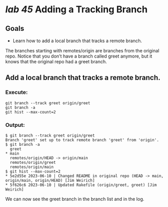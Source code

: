 # *lab 45* Adding a Tracking Branch

## Goals

- Learn how to add a local branch that tracks a remote branch.

The branches starting with remotes/origin are branches from the original
repo. Notice that you don’t have a branch called greet anymore, but it
knows that the original repo had a greet branch.

## Add a local branch that tracks a remote branch.

### **Execute:**

``` instructions
git branch --track greet origin/greet
git branch -a
git hist --max-count=2
```

### **Output:**

``` sample
$ git branch --track greet origin/greet
Branch 'greet' set up to track remote branch 'greet' from 'origin'.
$ git branch -a
  greet
* main
  remotes/origin/HEAD -> origin/main
  remotes/origin/greet
  remotes/origin/main
$ git hist --max-count=2
* 5e2d55e 2023-06-10 | Changed README in original repo (HEAD -> main, origin/main, origin/HEAD) [Jim Weirich]
* 5f626c6 2023-06-10 | Updated Rakefile (origin/greet, greet) [Jim Weirich]
```

We can now see the greet branch in the branch list and in the log.
